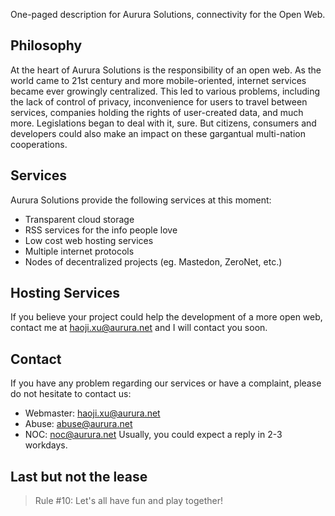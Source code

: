One-paged description for Aurura Solutions, connectivity for the Open Web.

## Philosophy
At the heart of Aurura Solutions is the responsibility of an open web. As the world came to 21st century and more mobile-oriented, internet services became ever growingly centralized. This led to various problems, including the lack of control of privacy, inconvenience for users to travel between services, companies holding the rights of user-created data, and much more. Legislations began to deal with it, sure. But citizens, consumers and developers could also make an impact on these gargantual multi-nation cooperations. 

## Services
Aurura Solutions provide the following services at this moment:
- Transparent cloud storage
- RSS services for the info people love
- Low cost web hosting services
- Multiple internet protocols
- Nodes of decentralized projects (eg. Mastedon, ZeroNet, etc.)

## Hosting Services
If you believe your project could help the development of a more open web, contact me at haoji.xu@aurura.net and I will contact you soon.

## Contact
If you have any problem regarding our services or have a complaint, please do not hesitate to contact us:
* Webmaster: haoji.xu@aurura.net
* Abuse: abuse@aurura.net
* NOC: noc@aurura.net
Usually, you could expect a reply in 2-3 workdays.

## Last but not the lease
> Rule #10: Let's all have fun and play together!
